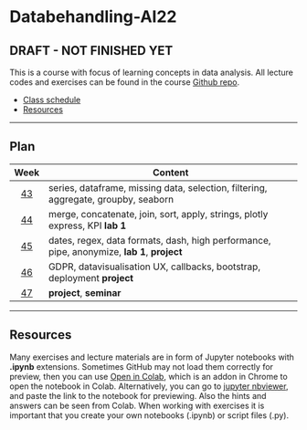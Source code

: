 # Databehandling-AI22

## DRAFT - NOT FINISHED YET

This is a course with focus of learning concepts in data analysis. All lecture codes and exercises can be found in the course [Github repo][ghr].

[ghr]: https://github.com/kokchun/Databehandling-AI22

- [Class schedule](https://github.com/kokchun/Databehandling-AI22/blob/main/Schedule_Databehandling_AI22.md)
- [Resources](https://github.com/kokchun/Databehandling-AI22/tree/main/Resources)

---

## Plan

|    Week     | Content                                                                                     |
| :---------: | ------------------------------------------------------------------------------------------- |
| [43][week1] | series, dataframe, missing data, selection, filtering, aggregate, groupby, seaborn          |
| [44][week2] | merge, concatenate, join, sort, apply, strings, plotly express, KPI **lab 1**               |
| [45][week3] | dates, regex, data formats, dash, high performance, pipe, anonymize, **lab 1**, **project** |
| [46][week4] | GDPR, datavisualisation UX, callbacks, bootstrap, deployment **project**                    |
| [47][week5] | **project**, **seminar**                                                                    |

[week1]: https://github.com/kokchun/Databehandling-AI22/blob/main/Resources/week1.md
[week2]: https://github.com/kokchun/Databehandling-AI22/blob/main/Resources/week2.md
[week3]: https://github.com/kokchun/Databehandling-AI22/blob/main/Resources/week3.md
[week4]: https://github.com/kokchun/Databehandling-AI22/blob/main/Resources/week4.md
[week5]: https://github.com/kokchun/Databehandling-AI22/blob/main/Resources/week5.md

---

## Resources

Many exercises and lecture materials are in form of Jupyter notebooks with **.ipynb** extensions. Sometimes GitHub may not load them correctly for preview, then you can use [Open in Colab][colab_addon], which is an addon in Chrome to open the notebook in Colab. Alternatively, you can go to [jupyter nbviewer][nbviewer], and paste the link to the notebook for previewing. Also the hints and answers can be seen from Colab. When working with exercises it is important that you create your own notebooks (.ipynb) or script files (.py).

[nbviewer]: https://nbviewer.jupyter.org/
[colab_addon]: https://chrome.google.com/webstore/detail/open-in-colab/iogfkhleblhcpcekbiedikdehleodpjo?hl=sv
